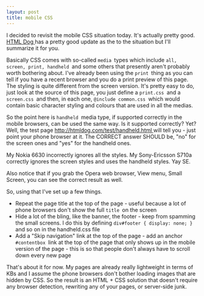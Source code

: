 ```yaml
---
layout: post
title: mobile CSS 
---
```

<p>I decided to revisit the mobile CSS situation today. It's actually pretty good. <a href="http://www.htmldog.com/ptg/archives/000056.php">HTML Dog </a>has a pretty good update as the to the situation but I'll summarize it for you. </p><p>Basically CSS comes with so-called <code>media </code>types which include <code>all, screen, print, handheld </code>and some others that presently aren't probably worth bothering about. I've already been using the <code>print </code>thing as you can tell if you have a recent browser and you do a print preview of this page. The styling is quite different from the screen version. It's pretty easy to do, just look at the source of this page, you just define a <code>print.css </code>and a <code>screen.css </code>and then, in each one, <code>@include common.css </code>which would contain basic character styling and colours that are used in all the medias. </p><p>So the point here is <code>handheld </code>media type, if supported correctly in the mobile browsers, can be used the same way. Is it supported correctly? Yet? Well, the test page <a href="http://htmldog.com/test/handheld.html">http://htmldog.com/test/handheld.html </a>will tell you - just point your phone browser at it. The CORRECT answer SHOULD be, "no" for the screen ones and "yes" for the handheld ones. </p><p>My Nokia 6630 incorrectly ignores all the styles. My Sony-Ericsson S710a correctly ignores the screen styles and uses the handheld styles. Yay SE. </p><p>Also notice that if you grab the Opera web browser, View menu, Small Screen, you can see the correct result as well. </p><p>So, using that I've set up a few things. </p><ul><li>Repeat the page title at the top of the page - useful because a lot of phone browsers don't show the full <code>title </code>on the screen </li><li>Hide a lot of the bling, like the banner, the footer - keep from spamming the small screens. I do this by defining <code>div#footer { display: none; } </code>and so on in the handheld.css file </li><li>Add a "Skip navigation" link at the top of the page - add an anchor <code>#contentbox </code>link at the top of the page that only shows up in the mobile version of the page - this is so that people don't always have to scroll down every new page </li></ul><p>That's about it for now. My pages are already really lightweight in terms of KBs and I assume the phone browsers don't bother loading images that are hidden by CSS. So the result is an HTML + CSS solution that doesn't require any browser detection, rewriting any of your pages, or server-side junk. </p>
